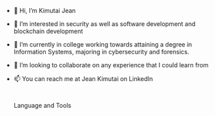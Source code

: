 - 👋 Hi, I’m Kimutai Jean
- 👀 I’m interested in security as well as software development and blockchain development
- 🌱 I’m currently in college working towards attaining a degree in Information Systems, majoring in cybersecurity and forensics.
- 💞️ I’m looking to collaborate on any experience that I could learn from
- 📫 You can reach me at Jean Kimutai on LinkedIn

  #
  Language and Tools

<!---
KimutaiJ/KimutaiJ is a ✨ special ✨ repository because its `README.md` (this file) appears on your GitHub profile.
You can click the Preview link to take a look at your changes.
--->
